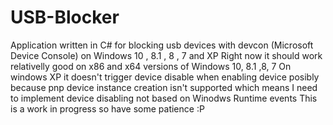 # USB-Blocker
Application written in C# for blocking usb devices with devcon (Microsoft Device Console) on Windows 10 , 8.1 , 8 , 7 and XP
Right now it should work relativelly good on x86 and x64 versions of Windows 10, 8.1 ,8, 7 
On windows XP it doesn't trigger device disable when enabling device posibly because pnp device instance creation isn't supported which means I need to implement device disabling not based on Winodws Runtime events
This is a work in progress so have some patience :P
